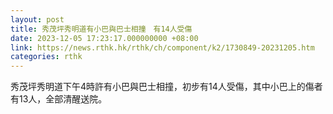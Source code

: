 ```yaml
---
layout: post
title: 秀茂坪秀明道有小巴與巴士相撞　有14人受傷
date: 2023-12-05 17:23:17.000000000 +08:00
link: https://news.rthk.hk/rthk/ch/component/k2/1730849-20231205.htm
categories: rthk
---
```


秀茂坪秀明道下午4時許有小巴與巴士相撞，初步有14人受傷，其中小巴上的傷者有13人，全部清醒送院。
